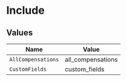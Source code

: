 # Include


## Values

| Name               | Value              |
| ------------------ | ------------------ |
| `AllCompensations` | all_compensations  |
| `CustomFields`     | custom_fields      |
